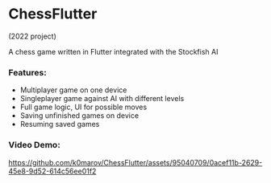 # ChessFlutter 

(2022 project)

A chess game written in Flutter integrated with the Stockfish AI 

### Features: 
- Multiplayer game on one device 
- Singleplayer game against AI with different levels 
- Full game logic, UI for possible moves 
- Saving unfinished games on device 
- Resuming saved games

### Video Demo: 

https://github.com/k0marov/ChessFlutter/assets/95040709/0acef11b-2629-45e8-9d52-614c56ee01f2

